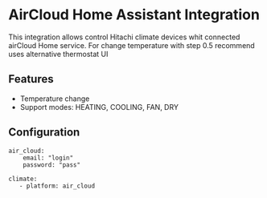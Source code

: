 # AirCloud Home Assistant Integration

This integration allows control Hitachi climate devices whit connected airCloud Home service. 
For change temperature with step 0.5 recommend uses alternative thermostat UI

## Features

* Temperature change
* Support modes: HEATING, COOLING, FAN, DRY

## Configuration

    air_cloud:
        email: "login"
        password: "pass"

    climate:
       - platform: air_cloud




